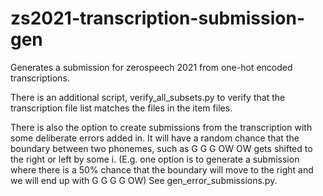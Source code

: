 # zs2021-transcription-submission-gen

Generates a submission for zerospeech 2021 from one-hot encoded transcriptions.

There is an additional script, verify_all_subsets.py to verify that the transcription file list matches the files in the item files.

There is also the option to create submissions from the transcription with some deliberate errors added in. It will have a random chance that the boundary between two phonemes, such as G G G OW OW gets shifted to the right or left by some i. (E.g. one option is to generate a submission where there is a 50% chance that the boundary will move to the right and we will end up with G G G G OW) See gen_error_submissions.py.